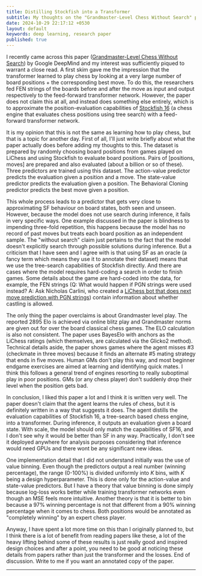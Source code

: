 ```yaml
---
title: Distilling Stockfish into a Transformer
subtitle: My thoughts on the "Grandmaster-Level Chess Without Search" paper from Google DeepMind
date: 2024-10-29 22:17:12 +0530
layout: default
keywords: deep learning, research paper
published: true
---
```


I recently came across this paper ([Grandmaster-Level Chess Without Search](http://arxiv.org/abs/2402.04494)) by Google DeepMind and my interest was sufficiently piqued to warrant a close read. A first skim gave me the impression that the transformer learned to play chess by looking at a very large number of board positions + the corresponding best move. To do this, the researchers fed FEN strings of the boards before and after the move as input and output respectively to the feed-forward transformer network. However, the paper does not claim this at all, and instead does something else entirely, which is to approximate the position-evaluation capabilities of [Stockfish 16](https://stockfishchess.org/blog/2023/stockfish-16/) (a chess engine that evaluates chess positions using tree search) with a feed-forward transformer network.  
  
It is my opinion that this is not the same as learning how to play chess, but that is a topic for another day. First of all, I'll just write briefly about what the paper actually does before adding my thoughts to this. The dataset is prepared by randomly choosing board positions from games played on LiChess and using Stockfish to evaluate board positions. Pairs of [positions, moves] are prepared and also evaluated (about a billion or so of these). Three predictors are trained using this dataset. The action-value predictor predicts the evaluation given a position and a move. The state-value predictor predicts the evaluation given a position. The Behavioral Cloning predictor predicts the best move given a position.  
  
This whole process leads to a predictor that gets very close to approximating SF behaviour on board states, both seen and unseen. However, because the model does not use search during inference, it fails in very specific ways. One example discussed in the paper is blindness to impending three-fold repetition, this happens because the model has no record of past moves but treats each board position as an independent sample. The "without search" claim just pertains to the fact that the model doesn't explicitly search through possible solutions during inference. But a criticism that I have seen and I agree with is that using SF as an oracle (a fancy term which means they use it to annotate their dataset) means that we use the tree-search capabilities of Stockfish directly. And there are cases where the model requires hard-coding a search in order to finish games. Some details about the game are hard-coded into the data, for example, the FEN strings (Q: What would happen if PGN strings were used instead? A: Ask Nicholas Carlini, who created a [LiChess bot that does next move prediction with PGN strings](https://nicholas.carlini.com/writing/2023/chess-llm.html)) contain information about whether castling is allowed.  
  
The only thing the paper overclaims is about Grandmaster level play. The reported 2895 Elo is achieved via online blitz play and Grandmaster norms are given out for over the board classical chess games. The ELO calculation is also not consistent. The paper uses BayesElo with anchors as the LiChess ratings (which themselves, are calculated via the Glicko2 method). Technical details aside, the paper shows games where the agent misses #3 (checkmate in three moves) because it finds an alternate #5 mating strategy that ends in five moves. Human GMs don't play this way, and most beginner endgame exercises are aimed at learning and identifying quick mates. I think this follows a general trend of engines resorting to really suboptimal play in poor positions. GMs (or any chess player) don't suddenly drop their level when the position gets bad.  
  
In conclusion, I liked this paper a lot and I think it is written very well. The paper doesn't claim that the agent learns the rules of chess, but it is definitely written in a way that suggests it does. The agent distills the evaluation capabilities of Stockfish 16, a tree-search based chess engine, into a transformer. During inference, it outputs an evaluation given a board state. With scale, the model should only match the capabilities of SF16, and I don't see why it would be better than SF in any way. Practically, I don't see it deployed anywhere for analysis purposes considering that inference would need GPUs and there wont be any significant new ideas.  
  
One implementation detail that I did not understand initially was the use of value binning. Even though the predictors output a real number (winning percentage), the range (0-100%) is divided uniformly into $K$ bins, with $K$ being a design hyperparameter. This is done only for the action-value and state-value predictors. But I have a theory that value binning is done simply because log-loss works better while training transformer networks even though an MSE feels more intuitive. Another theory is that it is better to bin because a 97% winning percentage is not that different from a 90% winning percentage when it comes to chess. Both positions would be annotated as "completely winning" by an expert chess player.  
  
Anyway, I have spent a lot more time on this than I originally planned to, but I think there is a lot of benefit from reading papers like these, a lot of the heavy lifting behind some of these results is just really good and inspired design choices and after a point, you need to be good at noticing these details from papers rather than just the transformer and the losses. End of discussion. Write to me if you want an annotated copy of the paper.

---
